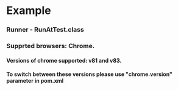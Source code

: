 # Example
### Runner - RunAtTest.class
### Supprted browsers: Chrome. 
#### Versions of chrome supported: v81 and v83.
#### To switch between these versions please use "chrome.version" parameter in pom.xml
